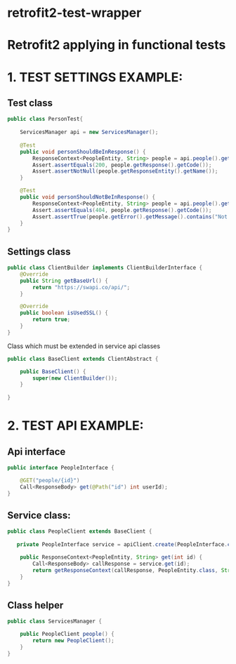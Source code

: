 # retrofit2-test-wrapper

# Retrofit2 applying in functional tests


# 1. TEST SETTINGS EXAMPLE:

Test class
-
```java
public class PersonTest{
    
    ServicesManager api = new ServicesManager();
    
    @Test
    public void personShouldBeInResponse() {
        ResponseContext<PeopleEntity, String> people = api.people().get(1);
        Assert.assertEquals(200, people.getResponse().getCode());
        Assert.assertNotNull(people.getResponseEntity().getName());
    }

    @Test
    public void personShouldNotBeInResponse() {
        ResponseContext<PeopleEntity, String> people = api.people().get(111111111);
        Assert.assertEquals(404, people.getResponse().getCode());
        Assert.assertTrue(people.getError().getMessage().contains("Not found"));
    }
}
```

Settings class
-
```java
public class ClientBuilder implements ClientBuilderInterface {
    @Override
    public String getBaseUrl() {
        return "https://swapi.co/api/";
    }

    @Override
    public boolean isUsedSSL() {
        return true;
    }
}
```

Class which must be extended in service api classes
```java
public class BaseClient extends ClientAbstract {

    public BaseClient() {
        super(new ClientBuilder());
    }
    
}
```

# 2. TEST API EXAMPLE:

Api interface
-
```java
public interface PeopleInterface {

    @GET("people/{id}")
    Call<ResponseBody> get(@Path("id") int userId);
}
```

Service class:
-
```java
public class PeopleClient extends BaseClient {
   
   private PeopleInterface service = apiClient.create(PeopleInterface.class);

    public ResponseContext<PeopleEntity, String> get(int id) {
        Call<ResponseBody> callResponse = service.get(id);
        return getResponseContext(callResponse, PeopleEntity.class, String.class);
    }
}
```

Class helper
-
```java
public class ServicesManager {

    public PeopleClient people() {
        return new PeopleClient();
    }
}
```



